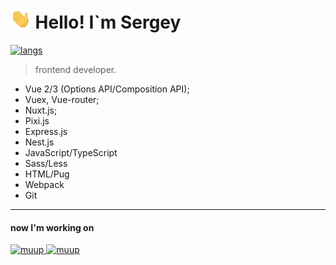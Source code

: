 
# <img src="./assets/Hi.gif" height='32'/> Hello! I`m Sergey

<a href="https://chepuhasasha.herokuapp.com">
  <img alt="langs" src="https://chepuhasasha.herokuapp.com/languages_statistic/?user=chepuhasasha&width=900&font_style=normal&font_size=12"/>
</a>

> frontend developer.
- Vue 2/3 (Options API/Composition API);
- Vuex, Vue-router;
- Nuxt.js;
- Pixi.js
- Express.js
- Nest.js
- JavaScript/TypeScript
- Sass/Less
- HTML/Pug
- Webpack
- Git

---

#### now I'm working on <!-- ACTIVE_REPO -->

<a href="https://github.com/chepuhasasha/muup">
  <img alt="muup" src="https://chepuhasasha.herokuapp.com/repo/?name=muup&user=chepuhasasha&width=300"/>
</a>
<a href="https://github.com/chepuhasasha/chepuhasasha">
  <img alt="muup" src="https://chepuhasasha.herokuapp.com/repo/?name=chepuhasasha&user=chepuhasasha&width=300"/>
</a>
